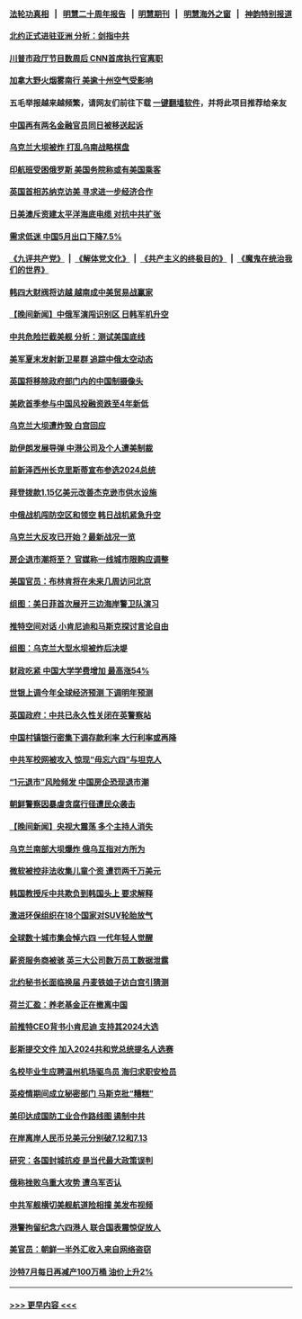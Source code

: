 #### [法轮功真相](https://github.com/gfw-breaker/truth/blob/master/README.md?t=0) &nbsp;&nbsp;|&nbsp;&nbsp; [明慧二十周年报告](https://github.com/gfw-breaker/mh-reports/blob/master/README.md?t=0) &nbsp;&nbsp;|&nbsp;&nbsp;[明慧期刊](https://github.com/gfw-breaker/mh-qikan) &nbsp;&nbsp;|&nbsp;&nbsp; [明慧海外之窗](https://github.com/gfw-breaker/mh-news/blob/master/README.md?t=0) &nbsp;&nbsp;|&nbsp;&nbsp; [神韵特别报道](https://github.com/gfw-breaker/mh-news/blob/master/shenyun.md?t=0)
#### [北约正式进驻亚洲 分析：剑指中共](../pages/nsc418/n14011185.md?t=06080043) 
#### [川普市政厅节目数周后 CNN首席执行官离职](../pages/nsc418/n14011790.md?t=06080043) 
#### [加拿大野火烟雾南行 美逾十州空气受影响](../pages/nsc418/n14011807.md?t=06080043) 
#### 五毛举报越来越频繁，请网友们前往下载 [一键翻墙软件](https://github.com/gfw-breaker/ssr-accounts)，并将此项目推荐给亲友
#### [中国再有两名金融官员同日被移送起诉](../pages/nsc418/n14011594.md?t=06080043) 
#### [乌克兰大坝被炸 打乱乌南战略棋盘](../pages/nsc418/n14011671.md?t=06080043) 
#### [印航班受困俄罗斯 美国务院称或有美国乘客](../pages/nsc418/n14011755.md?t=06080043) 
#### [英国首相苏纳克访美 寻求进一步经济合作](../pages/nsc418/n14011617.md?t=06080043) 
#### [日美澳斥资建太平洋海底电缆 对抗中共扩张](../pages/nsc418/n14011616.md?t=06080043) 
#### [需求低迷 中国5月出口下降7.5%](../pages/nsc418/n14011567.md?t=06080043) 
#### [《九评共产党》](https://github.com/begood0513/9ping.md/blob/master/README.md) &nbsp;|&nbsp; [《解体党文化》](../../../../jtdwh.md/blob/master/README.md)  &nbsp;|&nbsp; [《共产主义的终极目的》](../../../../gczydzjmd.md/blob/master/README.md) &nbsp;|&nbsp; [《魔鬼在统治我们的世界》](../../../../mgztzwmdsj.md/blob/master/README.md) 
#### [韩四大财阀将访越 越南成中美贸易战赢家](../pages/nsc418/n14010679.md?t=06080043) 
#### [【晚间新闻】中俄军演闯识别区 日韩军机升空](../pages/nsc418/n14011561.md?t=06080043) 
#### [中共危险拦截美舰 分析：测试美国底线](../pages/nsc418/n14010646.md?t=06080043) 
#### [美军夏末发射新卫星群 追踪中俄太空动态](../pages/nsc418/n14011506.md?t=06080043) 
#### [英国将移除政府部门内的中国制摄像头](../pages/nsc418/n14011397.md?t=06080043) 
#### [美欧首季参与中国风投融资跌至4年新低](../pages/nsc418/n14011291.md?t=06080043) 
#### [乌克兰大坝遭炸毁 白宫回应](../pages/nsc418/n14011289.md?t=06080043) 
#### [助伊朗发展导弹 中港公司及个人遭美制裁](../pages/nsc418/n14011254.md?t=06080043) 
#### [前新泽西州长克里斯蒂宣布参选2024总统](../pages/nsc418/n14011250.md?t=06080043) 
#### [拜登拨款1.15亿美元改善杰克逊市供水设施](../pages/nsc418/n14011222.md?t=06080043) 
#### [中俄战机闯防空区和领空 韩日战机紧急升空](../pages/nsc418/n14011109.md?t=06080043) 
#### [乌克兰大反攻已开始？最新战况一览](../pages/nsc418/n14011251.md?t=06080043) 
#### [房企退市潮将至？ 官媒称一线城市限购应调整](../pages/nsc418/n14010607.md?t=06080043) 
#### [美国官员：布林肯将在未来几周访问北京](../pages/nsc418/n14011190.md?t=06080043) 
#### [组图：美日菲首次展开三边海岸警卫队演习](../pages/nsc418/n14011143.md?t=06080043) 
#### [推特空间对话 小肯尼迪和马斯克探讨言论自由](../pages/nsc418/n14011163.md?t=06080043) 
#### [组图：乌克兰大型水坝被炸后决堤](../pages/nsc418/n14011158.md?t=06080043) 
#### [财政吃紧 中国大学学费增加 最高涨54%](../pages/nsc418/n14011017.md?t=06080043) 
#### [世银上调今年全球经济预测 下调明年预测](../pages/nsc418/n14011150.md?t=06080043) 
#### [英国政府：中共已永久性关闭在英警察站](../pages/nsc418/n14011149.md?t=06080043) 
#### [中国村镇银行密集下调存款利率 大行利率或再降](../pages/nsc418/n14011016.md?t=06080043) 
#### [中共军校网被攻入 惊现“毋忘六四”与坦克人](../pages/nsc418/n14011018.md?t=06080043) 
#### [“1元退市”风险频发 中国房企恐现退市潮](../pages/nsc418/n14010945.md?t=06080043) 
#### [朝鲜警察因暴虐贪腐行径遭民众袭击](../pages/nsc418/n14010782.md?t=06080043) 
#### [【晚间新闻】央视大震荡 多个主持人消失](../pages/nsc418/n14010916.md?t=06080043) 
#### [乌克兰南部大坝爆炸 俄乌互指对方所为](../pages/nsc418/n14010889.md?t=06080043) 
#### [微软被控非法收集儿童个资 遭罚两千万美元](../pages/nsc418/n14010784.md?t=06080043) 
#### [韩国教授斥中共欺负到韩国头上 要求解释](../pages/nsc418/n14010574.md?t=06080043) 
#### [激进环保组织在18个国家对SUV轮胎放气](../pages/nsc418/n14010621.md?t=06080043) 
#### [全球数十城市集会悼六四 一代年轻人觉醒](../pages/nsc418/n14010437.md?t=06080043) 
#### [薪资服务商被骇 英三大公司数万员工数据泄露](../pages/nsc418/n14010586.md?t=06080043) 
#### [北约秘书长面临换届 丹麦铁娘子访白宫引猜测](../pages/nsc418/n14010564.md?t=06080043) 
#### [荷兰汇盈：养老基金正在撤离中国](../pages/nsc418/n14010517.md?t=06080043) 
#### [前推特CEO背书小肯尼迪 支持其2024大选](../pages/nsc418/n14010519.md?t=06080043) 
#### [彭斯提交文件 加入2024共和党总统提名人选赛](../pages/nsc418/n14010522.md?t=06080043) 
#### [名校毕业生应聘温州机场驱鸟员 海归求职安检员](../pages/nsc418/n14010484.md?t=06080043) 
#### [英疫情期间成立秘密部门 马斯克批“糟糕”](../pages/nsc418/n14010518.md?t=06080043) 
#### [美印达成国防工业合作路线图 遏制中共](../pages/nsc418/n14010470.md?t=06080043) 
#### [在岸离岸人民币兑美元分别破7.12和7.13](../pages/nsc418/n14010323.md?t=06080043) 
#### [研究：各国封城抗疫 是当代最大政策误判](../pages/nsc418/n14010427.md?t=06080043) 
#### [俄称挫败乌重大攻势 遭乌军否认](../pages/nsc418/n14010357.md?t=06080043) 
#### [中共军舰横切美舰航道险相撞 美发布视频](../pages/nsc418/n14010355.md?t=06080043) 
#### [港警拘留纪念六四港人 联合国表震惊促放人](../pages/nsc418/n14010296.md?t=06080043) 
#### [美官员：朝鲜一半外汇收入来自网络盗窃](../pages/nsc418/n14010260.md?t=06080043) 
#### [沙特7月每日再减产100万桶 油价上升2%](../pages/nsc418/n14010058.md?t=06080043) 

----
#### [ >>> 更早内容 <<< ](../indexes/nsc418-earlier.md)
